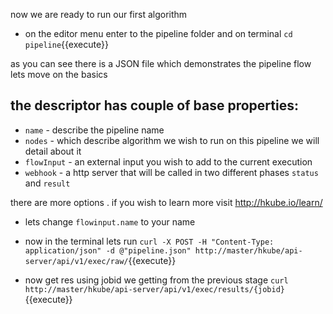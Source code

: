 

now we are ready to run our first algorithm


- on the editor menu enter to the pipeline folder and on terminal `cd pipeline`{{execute}}

as you can see there is a JSON file which demonstrates the pipeline flow lets move on the basics

## the descriptor has couple of base properties: 
 
- `name` - describe the pipeline name 
- `nodes` - which describe algorithm we wish to run on this pipeline we will detail about it  
- `flowInput` - an external input you wish to add to the current execution
- `webhook` - a http server that will be called in two different phases `status` and `result`

there are more options . if you wish to learn more visit http://hkube.io/learn/

- lets change `flowinput.name` to your name 
- now in the  terminal lets run  `curl -X POST -H "Content-Type: application/json" -d @"pipeline.json" http://master/hkube/api-server/api/v1/exec/raw/`{{execute}}



- now get res using jobid we getting from the previous stage `curl http://master/hkube/api-server/api/v1/exec/results/{jobid}`{{execute}}


